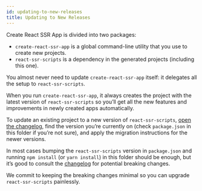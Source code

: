 ```yaml
---
id: updating-to-new-releases
title: Updating to New Releases
---
```


Create React SSR App is divided into two packages:

- `create-react-ssr-app` is a global command-line utility that you use to create new projects.
- `react-ssr-scripts` is a dependency in the generated projects (including this one).

You almost never need to update `create-react-ssr-app` itself: it delegates all the setup to `react-ssr-scripts`.

When you run `create-react-ssr-app`, it always creates the project with the latest version of `react-ssr-scripts` so you’ll get all the new features and improvements in newly created apps automatically.

To update an existing project to a new version of `react-ssr-scripts`, [open the changelog](https://github.com/trustworktech/create-react-ssr-app/blob/master/CHANGELOG.md), find the version you’re currently on (check `package.json` in this folder if you’re not sure), and apply the migration instructions for the newer versions.

In most cases bumping the `react-ssr-scripts` version in `package.json` and running `npm install` (or `yarn install`) in this folder should be enough, but it’s good to consult the [changelog](https://github.com/trustwoktech/create-react-ssr-app/blob/master/CHANGELOG.md) for potential breaking changes.

We commit to keeping the breaking changes minimal so you can upgrade `react-ssr-scripts` painlessly.
